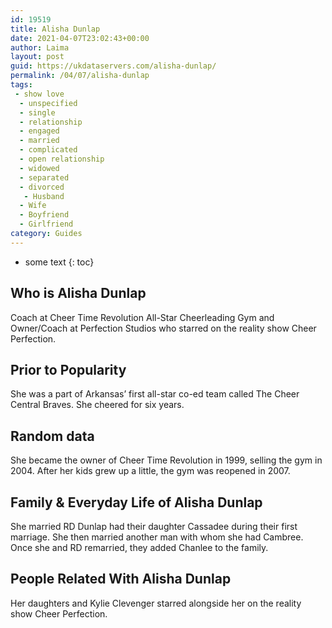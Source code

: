 ```yaml
---
id: 19519
title: Alisha Dunlap
date: 2021-04-07T23:02:43+00:00
author: Laima
layout: post
guid: https://ukdataservers.com/alisha-dunlap/
permalink: /04/07/alisha-dunlap
tags:
 - show love
  - unspecified
  - single
  - relationship
  - engaged
  - married
  - complicated
  - open relationship
  - widowed
  - separated
  - divorced
   - Husband
  - Wife
  - Boyfriend
  - Girlfriend
category: Guides
---
```


* some text
{: toc}


## Who is Alisha Dunlap
                  
                  
                  
Coach at Cheer Time Revolution All-Star Cheerleading Gym and Owner/Coach at Perfection Studios who starred on the reality show Cheer Perfection.
                  
              
            
              
            
                
                
                
## Prior to Popularity
                  
                  
                  
She was a part of Arkansas&#8217; first all-star co-ed team called The Cheer Central Braves. She cheered for six years.
                  
              
            
              
            
                
                
                
## Random data
                  
                  
                  
She became the owner of Cheer Time Revolution in 1999, selling the gym in 2004. After her kids grew up a little, the gym was reopened in 2007.
                  
              
            
              
            
                
                
                
## Family & Everyday Life of Alisha Dunlap
                  
                  
                  
She married RD Dunlap had their daughter Cassadee during their first marriage. She then married another man with whom she had Cambree. Once she and RD remarried, they added Chanlee to the family.
                  
              
            
              
            
                
                
                
## People Related With Alisha Dunlap
                  
                  
                  
Her daughters and Kylie Clevenger starred alongside her on the reality show Cheer Perfection.
                  
              
            
              
            
                
              
            
              
              
            
            
              
            
          
          
          